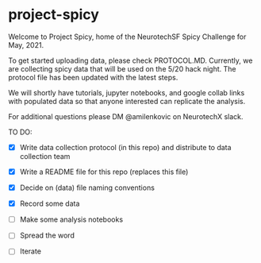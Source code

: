 # project-spicy

Welcome to Project Spicy, home of the NeurotechSF Spicy Challenge for May, 2021.

To get started uploading data, please check PROTOCOL.MD. Currently, we are collecting spicy data that will be used on the 5/20 hack night. The protocol file has been updated with the latest steps.

We will shortly have tutorials, jupyter notebooks, and google collab links with populated data so that anyone interested can replicate the analysis.

For additional questions please DM @amilenkovic on NeurotechX slack.


TO DO:

- [X] Write data collection protocol (in this repo) and distribute to data collection team  
- [X] Write a README file for this repo (replaces this file)  
- [X] Decide on (data) file naming conventions  
- [X] Record some data  
- [ ] Make some analysis notebooks  
- [ ] Spread the word  
- [ ] Iterate  


